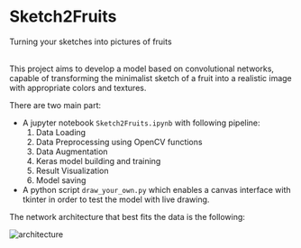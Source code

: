 # Sketch2Fruits
Turning your sketches into pictures of fruits

<br>
This project aims to develop a model based on convolutional networks, capable of transforming the minimalist sketch of a fruit into a realistic image with appropriate colors and textures.  

There are two main part:
* A jupyter notebook `Sketch2Fruits.ipynb` with following pipeline:
    1. Data Loading
    2. Data Preprocessing using OpenCV functions
    3. Data Augmentation
    4. Keras model building and training
    5. Result Visualization
    6. Model saving
* A python script `draw_your_own.py` which enables a canvas interface with tkinter in order to test the model with live drawing.

The network architecture that best fits the data is the following:

![architecture](images/images/network_architecture.svg)


